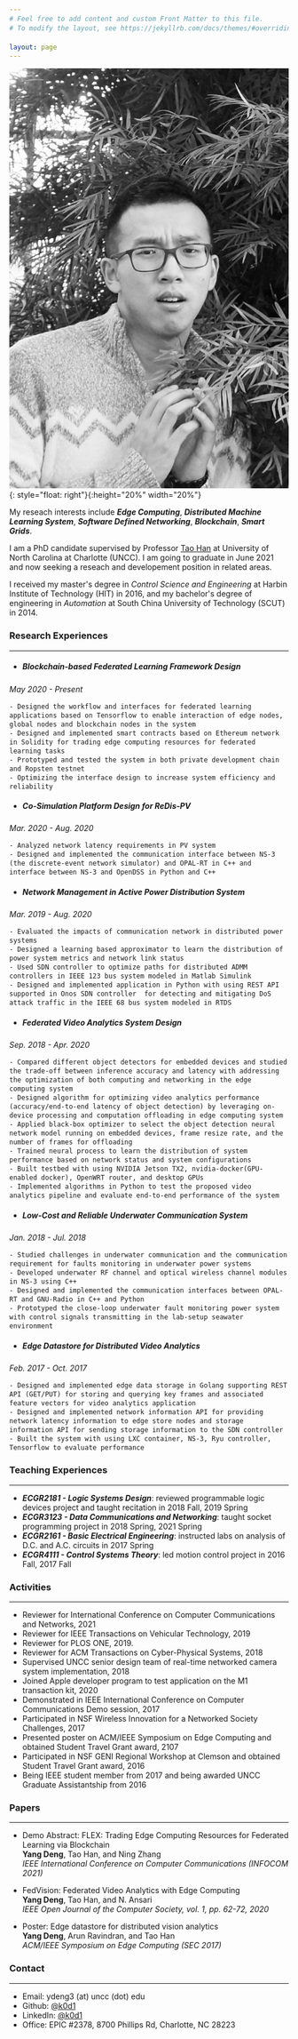```yaml
---
# Feel free to add content and custom Front Matter to this file.
# To modify the layout, see https://jekyllrb.com/docs/themes/#overriding-theme-defaults

layout: page
---
```


![alt text](./photo23.jpg "Title"){: style="float: right"}{:height="20%" width="20%"}

My reseach interests include ***Edge Computing***, ***Distributed Machine Learning System***, ***Software Defined Networking***, ***Blockchain***, ***Smart Grids***.

I am a PhD candidate supervised by Professor [Tao Han](https://coefs.uncc.edu/than3/) at University of North Carolina at Charlotte (UNCC).
I am going to graduate in June 2021 and now seeking a reseach and developement position in related areas. 

I received my master's degree in *Control Science and Engineering* at Harbin Institute of Technology (HIT) in 2016,
and my bachelor's degree of engineering in *Automation* at South China University of Technology (SCUT) in 2014.

### **Research Experiences**
- - - 
+ ##### **Blockchain-based Federated Learning Framework Design**
*May 2020 - Present*

    - Designed the workflow and interfaces for federated learning applications based on Tensorflow to enable interaction of edge nodes, global nodes and blockchain nodes in the system   
    - Designed and implemented smart contracts based on Ethereum network in Solidity for trading edge computing resources for federated learning tasks   
    - Prototyped and tested the system in both private development chain and Ropsten testnet   
    - Optimizing the interface design to increase system efficiency and reliability

+ ##### **Co-Simulation Platform Design for ReDis-PV**
*Mar. 2020 - Aug. 2020*

    - Analyzed network latency requirements in PV system   
    - Designed and implemented the communication interface between NS-3 (the discrete-event network simulator) and OPAL-RT in C++ and interface between NS-3 and OpenDSS in Python and C++

+ ##### **Network Management in Active Power Distribution System**
*Mar. 2019 - Aug. 2020*

    - Evaluated the impacts of communication network in distributed power systems   
    - Designed a learning based approximator to learn the distribution of power system metrics and network link status   
    - Used SDN controller to optimize paths for distributed ADMM controllers in IEEE 123 bus system modeled in Matlab Simulink   
    - Designed and implemented application in Python with using REST API supported in Onos SDN controller  for detecting and mitigating DoS attack traffic in the IEEE 68 bus system modeled in RTDS

+ ##### **Federated Video Analytics System Design**
*Sep. 2018 - Apr. 2020*

    - Compared different object detectors for embedded devices and studied the trade-off between inference accuracy and latency with addressing the optimization of both computing and networking in the edge computing system   
    - Designed algorithm for optimizing video analytics performance (accuracy/end-to-end latency of object detection) by leveraging on-device processing and computation offloading in edge computing system   
    - Applied black-box optimizer to select the object detection neural network model running on embedded devices, frame resize rate, and the number of frames for offloading   
    - Trained neural process to learn the distribution of system performance based on network status and system configurations   
    - Built testbed with using NVIDIA Jetson TX2, nvidia-docker(GPU-enabled docker), OpenWRT router, and desktop GPUs   
    - Implemented algorithms in Python to test the proposed video analytics pipeline and evaluate end-to-end performance of the system

+ ##### **Low-Cost and Reliable Underwater Communication System**
*Jan. 2018 - Jul. 2018*

    - Studied challenges in underwater communication and the communication requirement for faults monitoring in underwater power systems   
    - Developed underwater RF channel and optical wireless channel modules in NS-3 using C++   
    - Designed and implemented the communication interfaces between OPAL-RT and GNU-Radio in C++ and Python   
    - Prototyped the close-loop underwater fault monitoring power system with control signals transmitting in the lab-setup seawater environment

+ ##### **Edge Datastore for Distributed Video Analytics**
*Feb. 2017 - Oct. 2017*

    - Designed and implemented edge data storage in Golang supporting REST API (GET/PUT) for storing and querying key frames and associated feature vectors for video analytics application   
    - Designed and implemented network information API for providing network latency information to edge store nodes and storage information API for sending storage information to the SDN controller   
    - Built the system with using LXC container, NS-3, Ryu controller, Tensorflow to evaluate performance


### Teaching Experiences
- - - 
- ***ECGR2181 - Logic Systems Design***: reviewed programmable logic devices project and taught recitation in 2018 Fall, 2019 Spring
- ***ECGR3123 - Data Communications and Networking***: taught socket programming project in 2018 Spring, 2021 Spring
- ***ECGR2161 - Basic Electrical Engineering***: instructed labs on analysis of D.C. and A.C. circuits in 2017 Spring
- ***ECGR4111 - Control Systems Theory***: led motion control project in 2016 Fall, 2017 Fall


### Activities
- - - 
- Reviewer for International Conference on Computer Communications and Networks, 2021
- Reviewer for IEEE Transactions on Vehicular Technology, 2019
- Reviewer for PLOS ONE, 2019.
- Reviewer for ACM Transactions on Cyber-Physical Systems, 2018
- Supervised UNCC senior design team of real-time networked camera system implementation, 2018
- Joined Apple developer program to test application on the M1 transaction kit, 2020
- Demonstrated in IEEE International Conference on Computer Communications Demo session, 2017
- Participated in NSF Wireless Innovation for a Networked Society Challenges, 2017
- Presented poster on ACM/IEEE Symposium on Edge Computing and obtained Student Travel Grant award, 2107
- Participated in NSF GENI Regional Workshop at Clemson and obtained Student Travel Grant award, 2016
- Being IEEE student member from 2017 and being awarded UNCC Graduate Assistantship from 2016


### Papers
- - - 
- Demo Abstract: FLEX: Trading Edge Computing Resources for Federated Learning via Blockchain   
**Yang Deng**, Tao Han, and Ning Zhang   
*IEEE International Conference on Computer Communications (INFOCOM 2021)*

- FedVision: Federated Video Analytics with Edge Computing   
**Yang Deng**, Tao Han, and N. Ansari   
*IEEE Open Journal of the Computer Society, vol. 1, pp. 62-72, 2020*

- Poster: Edge datastore for distributed vision analytics   
**Yang Deng**, Arun Ravindran, and Tao Han   
*ACM/IEEE Symposium on Edge Computing (SEC 2017)*


### Contact
- - - 
- Email: ydeng3 (at) uncc (dot) edu
- Github: [@k0d1](https://github.com/k0d1)
- LinkedIn: [@k0d1](https://www.linkedin.com/in/k0d1)
- Office: EPIC #2378, 8700 Phillips Rd, Charlotte, NC 28223